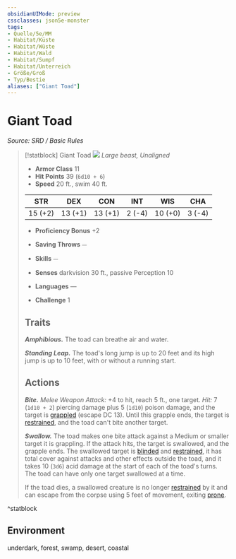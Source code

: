 ```yaml
---
obsidianUIMode: preview
cssclasses: json5e-monster
tags:
- Quelle/5e/MM
- Habitat/Küste
- Habitat/Wüste
- Habitat/Wald
- Habitat/Sumpf
- Habitat/Unterreich
- Größe/Groß
- Typ/Bestie
aliases: ["Giant Toad"]
---
```

# Giant Toad
*Source: SRD / Basic Rules*  

> [!statblock] Giant Toad
> ![](compendium/bestiary/beast/token/giant-toad.png#token)
> *Large beast, Unaligned*
> 
> - **Armor Class** 11 
> - **Hit Points** 39 (`6d10 + 6`)
> - **Speed** 20 ft., swim 40 ft.
> 
> |STR|DEX|CON|INT|WIS|CHA|
> |:---:|:---:|:---:|:---:|:---:|:---:|
> |15 (+2)|13 (+1)|13 (+1)| 2 (-4)|10 (+0)| 3 (-4)|
> 
> - **Proficiency Bonus** +2
> - **Saving Throws** ⏤
> - **Skills** ⏤
> - **Senses** darkvision 30 ft., passive Perception 10
> 
> - **Languages** —
> - **Challenge** 1
> 
> ## Traits
> 
> ***Amphibious.*** The toad can breathe air and water.
> 
> ***Standing Leap.*** The toad's long jump is up to 20 feet and its high jump is up to 10 feet, with or without a running start.
> 
> ## Actions
> 
> ***Bite.*** *Melee Weapon Attack:* +4 to hit, reach 5 ft., one target. *Hit:* 7 (`1d10 + 2`) piercing damage plus 5 (`1d10`) poison damage, and the target is [grappled](rules/conditions.md#grappled) (escape DC 13). Until this grapple ends, the target is [restrained](rules/conditions.md#restrained), and the toad can't bite another target.
> 
> ***Swallow.*** The toad makes one bite attack against a Medium or smaller target it is grappling. If the attack hits, the target is swallowed, and the grapple ends. The swallowed target is [blinded](rules/conditions.md#blinded) and [restrained](rules/conditions.md#restrained), it has total cover against attacks and other effects outside the toad, and it takes 10 (`3d6`) acid damage at the start of each of the toad's turns. The toad can have only one target swallowed at a time.
> 
> If the toad dies, a swallowed creature is no longer [restrained](rules/conditions.md#restrained) by it and can escape from the corpse using 5 feet of movement, exiting [prone](rules/conditions.md#prone).
^statblock

## Environment

underdark, forest, swamp, desert, coastal